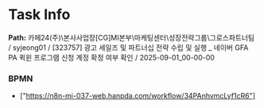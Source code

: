 # Task Info

**Path:** 카페24(주)\본사사업장\[CG]MI본부\마케팅센터\성장전략그룹\그로스파트너팀 / syjeong01 / [323757] 광고 세일즈 및 파트너십 전략 수립 및 실행 _ 네이버 GFA PA 퀵윈 프로그램 신청 계정 확정 여부 확인 / 2025-09-01_00-00-00

### BPMN
- ["https://n8n-mi-037-web.hanpda.com/workflow/34PAnhvmcLyf1cR6"]

